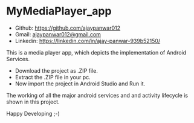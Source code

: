 # MyMediaPlayer_app

* Github: https://github.com/ajaypanwar012
* Gmail: ajaypanwar012@gmail.com
* Linkedin: https://linkedin.com/in/ajay-panwar-939b52150/

This is a media player app, which depicts the implementation of Android Services.

* Download the project as .ZIP file.
* Extract the .ZIP file in your pc.
* Now import the project in Android Studio and Run it.

The working of all the major android services and and activity lifecycle is shown in this project.

Happy Developing ;-)
